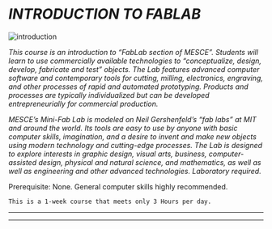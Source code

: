 #                            _INTRODUCTION TO FABLAB_

![introduction](http://www.youngbusinessleaders.eu/assets/images/news_images/gi-introduction.jpg)

   _This course is an introduction to “FabLab section of MESCE”. Students will learn to use commercially available technologies to “conceptualize, design, develop, fabricate and test” objects. The Lab features advanced computer software and contemporary tools for cutting, milling, electronics, engraving, and other processes of rapid and automated prototyping. Products and processes are typically individualized but can be developed entrepreneurially for commercial production._

  _MESCE’s Mini-Fab Lab is modeled on Neil Gershenfeld’s “fab labs” at MIT and around the world. Its tools are easy to use by anyone with basic computer skills, imagination, and a desire to invent and make new objects using modern technology and cutting-edge processes. The Lab is designed to explore interests in graphic design, visual arts, business, computer-assisted design, physical and natural science, and mathematics, as well as well as engineering and other advanced technologies. Laboratory required._

   Prerequisite: None. General computer skills highly recommended.

    This is a 1-week course that meets only 3 Hours per day.

-----------

------------
